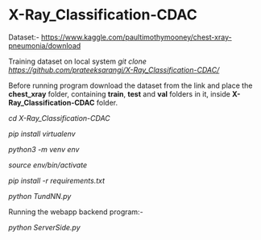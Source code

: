 # X-Ray_Classification-CDAC

Dataset:- https://www.kaggle.com/paultimothymooney/chest-xray-pneumonia/download

Training dataset on local system
*git clone https://github.com/prateeksarangi/X-Ray_Classification-CDAC/*


Before running program download the dataset from the link and place the **chest_xray** folder, containing **train**, **test** and **val** folders in it, inside **X-Ray_Classification-CDAC** folder.



*cd X-Ray_Classification-CDAC*

*pip install virtualenv*

*python3 -m venv env*

*source env/bin/activate*

*pip install -r requirements.txt*

*python TundNN.py*



Running the webapp backend program:-

*python ServerSide.py*

